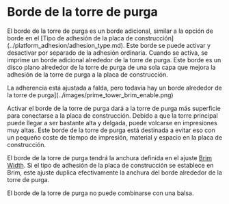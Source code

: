 Borde de la torre de purga
====
El borde de la torre de purga es un borde adicional, similar a la opción de borde en el [Tipo de adhesión de la placa de construcción] (../platform_adhesion/adhesion_type.md). Este borde se puede activar y desactivar por separado de la adhesión ordinaria. Cuando se activa, se imprime un borde adicional alrededor de la torre de purga. Este borde es un disco plano alrededor de la torre de purga de una sola capa que mejora la adhesión de la torre de purga a la placa de construcción.

<!--screenshot {
"image_path": "prime_tower_brim_enable.png",
"models": [
    {
        "script": "cube.scad",
        "object_settings": {
            "extruder_nr": 0
        }
    },
    {
        "script": "cube.scad",
        "object_settings": {
            "extruder_nr": 1
        },
        "transformation": ["translateX(40)"]
    }
],
"camera_position": [50, -32, 133],
"camera_lookat": [93, -122, 5],
"settings": {
    "prime_tower_enable": true,
    "prime_tower_brim_enable": true,
    "prime_tower_position_x": 600,
    "prime_tower_position_y": 600,
    "adhesion_type": "skirt"
},
"colours": 16
}-->
La adherencia está ajustada a falda, pero todavía hay un borde alrededor de la torre de purga](../images/prime_tower_brim_enable.png)

Activar el borde de la torre de purga dará a la torre de purga más superficie para conectarse a la placa de construcción. Debido a que la torre principal puede llegar a ser bastante alta y delgada, puede volcarse en impresiones muy altas. Este borde de la torre de purga está destinada a evitar eso con un pequeño coste de tiempo de impresión, material y espacio en la placa de construcción.

El borde de la torre de purga tendrá la anchura definida en el ajuste [Brim Width](../platform_adhesion/brim_width.md). Si el tipo de adhesión de la placa de construcción se establece en Brim, este ajuste duplica efectivamente la anchura del borde alrededor de la torre de purga.

El borde de la torre de purga no puede combinarse con una balsa.